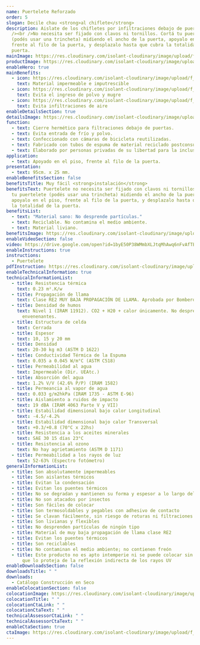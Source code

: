 ```yaml
---
name: Puertelete Reforzado
order: 5
slogan: Decile chau <strong>al chiflete</strong>
description: Aislate de los chifletes por infiltraciones debajo de puertas. <br
  /><br />No necesita ser fijado con clavos ni tornillos. Cortá tu puertelete
  (podés usar una trincheta) midiendo el ancho de la puerta, apoyalo en el piso,
  frente al filo de la puerta, y desplazalo hasta que cubra la totalidad de la
  puerta.
mainImage: https://res.cloudinary.com/isolant-cloudinary/image/upload/f_auto,q_auto:good/website-2021/products/puertelete/isolant-aislantes-linea-accesorios-puertelete-imagen.jpg
productImage: https://res.cloudinary.com/isolant-cloudinary/image/upload/v1683894110/Puertelete_Reforzado_2_gcoeao.jpg
enableHero: true
mainBenefits:
  - icon: https://res.cloudinary.com/isolant-cloudinary/image/upload/f_auto,q_auto:good/website-2021/products/puertelete/isolant-aislantes-linea-otros-usos-puertelete-beneficio-1.svg
    text: Material impermeable e imputrescible
  - icon: https://res.cloudinary.com/isolant-cloudinary/image/upload/f_auto,q_auto:good/website-2021/products/puertelete/isolant-aislantes-linea-accesorios-puertelete-beneficio-2.svg
    text: Evita el ingreso de polvo y mugre
  - icon: https://res.cloudinary.com/isolant-cloudinary/image/upload/f_auto,q_auto:good/website-2021/products/puertelete/isolant-aislantes-accesorios-puertelete-beneficio-3.svg
    text: Evita infiltraciones de aire
enableDetailsSection: true
detailsImage: https://res.cloudinary.com/isolant-cloudinary/image/upload/v1683894297/Puertelete_Reforzado_3_jl6rhk.jpg
function:
  - text: Cierre hermético para filtraciones debajo de puertas.
  - text: Evita entrada de frío y polvo.
  - text: Confeccionado con cámaras de bicicleta reutilizadas.
  - text: Fabricado con tubos de espuma de material reciclado postconsumo.
  - text: Elaborado por personas privadas de su libertad para la inclusión laboral.
application:
  - text: Apoyado en el piso, frente al filo de la puerta.
presentation:
  - text: 95cm. x 25 mm.
enableBenefitsSection: false
benefitsTitle: Muy fácil <strong>instalación</strong>
benefitsText: Puertelete no necesita ser fijado con clavos ni tornillos. Cortá
  tu puertelete (podés usar una trincheta) midiendo el ancho de la puerta,
  apoyalo en el piso, frente al filo de la puerta, y desplazalo hasta que cubra
  la totalidad de la puerta.
benefitsList:
  - text: "Material sano: No desprende partículas."
  - text: Reciclable. No contamina el medio ambiente.
  - text: Material liviano.
benefitsImage: https://res.cloudinary.com/isolant-cloudinary/image/upload/f_auto,q_auto:good/website-2021/products/puertelete/isolant-aislantes-linea-otros-usos-puertelete-beneficio-exclusivo.jpg
enableVideoSection: false
video: https://drive.google.com/open?id=1byE50P38WMmbXLJtqMhAwq6nFvAfTE1G&authuser=marketing%40isolant.com.ar&usp=drive_fs
enableInstructions: true
instructions:
  - Puertelete
pdfInstruction: https://res.cloudinary.com/isolant-cloudinary/image/upload/v1658315606/website-2021/downloads/colocacion-puertelete.pdf
enableTechnicalInformation: true
technicalInformationList:
  - title: Resistencia térmica
    text: 0.23 m².K/w
  - title: Propagación de llama
    text: Clase RE2 MUY BAJA PROPAGACIÓN DE LLAMA. Aprobada por Bomberos Argentina.
  - title: Densidad de humos
    text: Nivel 1 (IRAM 11912). CO2 + H20 + calor únicamente. No desprende gases
      envenenantes.
  - title: Estructura de celda
    text: Cerrada
  - title: Espesor
    text: 10, 15 y 20 mm
  - title: Densidad
    text: 20-30 kg m3 (ASTM D 1622)
  - title: Conductividad Térmica de la Espuma
    text: 0.035 a 0.045 W/m°C (ASTM C518)
  - title: Permeabilidad al agua
    text: Impermeable (Dir. UEAtc.)
  - title: Absorción del agua
    text: 1.2% V/V (42.6% P/P) (IRAM 1582)
  - title: Permeancia al vapor de agua
    text: 0.033 g/m2hkPa (IRAM 1735 - ASTM E-96)
  - title: Aislamiento a ruidos de impacto
    text: 19 dBA (IRAM 4063 Parte V y VII)
  - title: Estabilidad dimensional bajo calor Longitudinal
    text: -4.5/-4.2%
  - title: Estabilidad dimensional bajo calor Transversal
    text: +0.3/+0.8 (70°C x 22hs)
  - title: Resistencia a los aceites minerales
    text: SAE 30 15 días 23°C
  - title: Resistencia al ozono
    text: No hay agrietamiento (ASTM D 1171)
  - title: Permeabilidad a los rayos de luz
    text: 52-63% (Espectro fotómetro)
generalInformationList:
  - title: Son absolutamente impermeables
  - title: Son aislantes térmicos
  - title: Evitan la condensación
  - title: Evitan los puentes térmicos
  - title: No se degradan y mantienen su forma y espesor a lo largo del tiempo
  - title: No son atacados por insectos
  - title: Son fáciles de colocar
  - title: Son termosoldables y pegables con adhesivo de contacto
  - title: Se clavan fácilmente, sin riesgo de roturas ni filtraciones
  - title: Son livianas y flexibles
  - title: No desprenden partículas de ningún tipo
  - title: Material de muy baja propagación de llama clase RE2
  - title: Evitan los puentes térmicos
  - title: Son reciclables
  - title: No contaminan el medio ambiente; no contienen freón
  - title: Este producto no es apto intemperie ni se puede colocar sin un cielorraso
      que lo proteja de la reflexión indirecta de los rayos UV
enableDownloadsSection: false
downloadsTitle: " "
downloads:
  - Catálogo Construcción en Seco
enableColocationSection: false
colocationImage: https://res.cloudinary.com/isolant-cloudinary/image/upload/v1683895147/Puertelete_Reforzado_2_oha4wu.jpg
colocationTitle: " "
colocationCtaLink: " "
colocationCtaText: " "
technicalAssessorCtaLink: " "
technicalAssessorCtaText: " "
enableCtaSection: true
ctaImage: https://res.cloudinary.com/isolant-cloudinary/image/upload/f_auto,q_auto:good/website-2021/products/puertelete/isolant-aislantes-linea-accesorios-puertelete-imagen-cta.jpg
---
```


